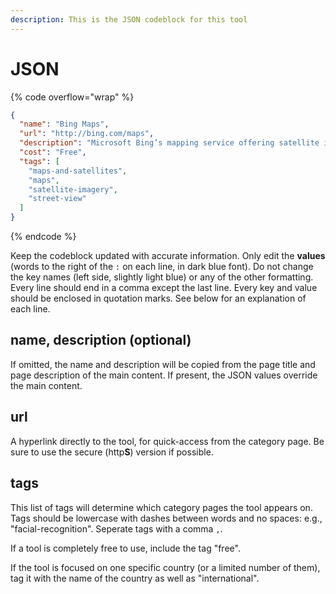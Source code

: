 ```yaml
---
description: This is the JSON codeblock for this tool
---
```


# JSON

{% code overflow="wrap" %}
```json
{
  "name": "Bing Maps",
  "url": "http://bing.com/maps",
  "description": "Microsoft Bing’s mapping service offering satellite imagery and street maps. (Streetview only appears in some countries, use a VPN and go US if it's not there)",
  "cost": "Free",
  "tags": [
    "maps-and-satellites",
    "maps",
    "satellite-imagery",
    "street-view"
  ]
}
```
{% endcode %}

Keep the codeblock updated with accurate information. Only edit the **values** (words to the right of the `:` on each line, in dark blue font). Do not change the key names (left side, slightly light blue) or any of the other formatting. Every line should end in a comma except the last line. Every key and value should be enclosed in quotation marks. See below for an explanation of each line.&#x20;

## name, description (optional)

If omitted, the name and description will be copied from the page title and page description of the main content. If present, the JSON values override the main content.

## url

A hyperlink directly to the tool, for quick-access from the category page. Be sure to use the secure (http**S**) version if possible.

## tags

This list of tags will determine which category pages the tool appears on. Tags should be lowercase with dashes between words and no spaces: e.g., "facial-recognition". Seperate tags with a comma `,`.

If a tool is completely free to use, include the tag "free".

If the tool is focused on one specific country (or a limited number of them), tag it with the name of the country as well as "international".

